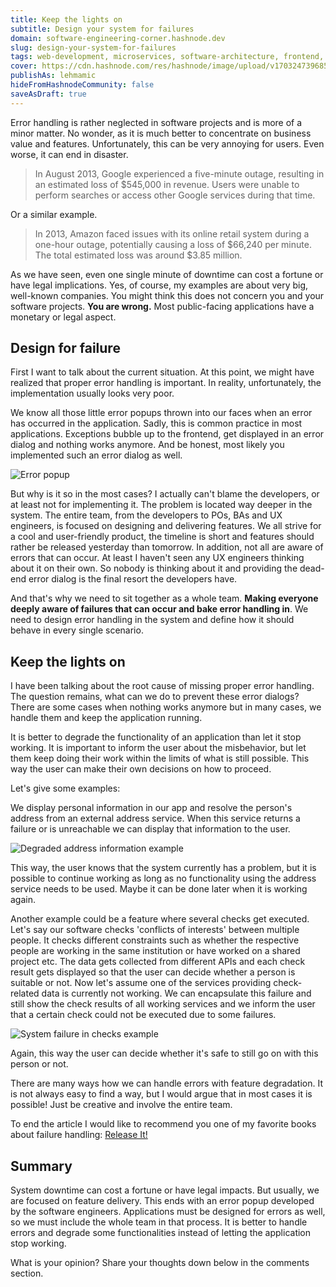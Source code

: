 ```yaml
---
title: Keep the lights on
subtitle: Design your system for failures
domain: software-engineering-corner.hashnode.dev
slug: design-your-system-for-failures
tags: web-development, microservices, software-architecture, frontend, web-components
cover: https://cdn.hashnode.com/res/hashnode/image/upload/v1703247396853/r8H7Xfeks.jpg?auto=format
publishAs: lehmamic
hideFromHashnodeCommunity: false
saveAsDraft: true
---
```


Error handling is rather neglected in software projects and is more of a minor matter. No wonder, as it is much better to concentrate on business value and features. Unfortunately, this can be very annoying for users. Even worse, it can end in disaster.

> In August 2013, Google experienced a five-minute outage, resulting in an estimated loss of $545,000 in revenue. Users were unable to perform searches or access other Google services during that time.

Or a similar example.

> In 2013, Amazon faced issues with its online retail system during a one-hour outage, potentially causing a loss of $66,240 per minute. The total estimated loss was around $3.85 million.

As we have seen, even one single minute of downtime can cost a fortune or have legal implications.
Yes, of course, my examples are about very big, well-known companies. You might think this does not concern you and your software projects. **You are wrong.** Most public-facing applications have a monetary or legal aspect.

## Design for failure

First I want to talk about the current situation. At this point, we might have realized that proper error handling is important. In reality, unfortunately, the implementation usually looks very poor.

We know all those little error popups thrown into our faces when an error has occurred in the application. Sadly, this is common practice in most applications. Exceptions bubble up to the frontend, get displayed in an error dialog and nothing works anymore. And be honest, most likely you implemented such an error dialog as well.

![Error popup](https://cdn.hashnode.com/res/hashnode/image/upload/v1709015194811/a5FDzsOYk.png?auto=format)

But why is it so in the most cases? I actually can't blame the developers, or at least not for implementing it. The problem is located way deeper in the system. The entire team, from the developers to POs, BAs and UX engineers, is focused on designing and delivering features. We all strive for a cool and user-friendly product, the timeline is short and features should rather be released yesterday than tomorrow. In addition, not all are aware of errors that can occur. At least I haven't seen any UX engineers thinking about it on their own. So nobody is thinking about it and providing the dead-end error dialog is the final resort the developers have.

And that's why we need to sit together as a whole team. **Making everyone deeply aware of failures that can occur and bake error handling in**. We need to design error handling in the system and define how it should behave in every single scenario.

## Keep the lights on

I have been talking about the root cause of missing proper error handling. The question remains, what can we do to prevent these error dialogs? There are some cases when nothing works anymore but in many cases, we handle them and keep the application running.

It is better to degrade the functionality of an application than let it stop working. It is important to inform the user about the misbehavior, but let them keep doing their work within the limits of what is still possible. This way the user can make their own decisions on how to proceed.

Let's give some examples:

We display personal information in our app and resolve the person's address from an external address service. When this service returns a failure or is unreachable we can display that information to the user.

![Degraded address information example](https://cdn.hashnode.com/res/hashnode/image/upload/v1709018312932/mDYMElQpY.png?auto=format)

This way, the user knows that the system currently has a problem, but it is possible to continue working as long as no functionality using the address service needs to be used. Maybe it can be done later when it is working again.

Another example could be a feature where several checks get executed. Let's say our software checks 'conflicts of interests' between multiple people. It checks different constraints such as whether the respective people are working in the same institution or have worked on a shared project etc. The data gets collected from different APIs and each check result gets displayed so that the user can decide whether a person is suitable or not. Now let's assume one of the services providing check-related data is currently not working. We can encapsulate this failure and still show the check results of all working services and we inform the user that a certain check could not be executed due to some failures.

![System failure in checks example](https://cdn.hashnode.com/res/hashnode/image/upload/v1711525860862/Gt9UnHmOy.png?auto=format)

Again, this way the user can decide whether it's safe to still go on with this person or not.

There are many ways how we can handle errors with feature degradation. It is not always easy to find a way, but I would argue that in most cases it is possible! Just be creative and involve the entire team.

To end the article I would like to recommend you one of my favorite books about failure handling: [Release It!](https://www.amazon.de/Release-Production-Ready-Software-Pragmatic-Programmers/dp/0978739213?language=en_GB&currency=EUR)

## Summary

System downtime can cost a fortune or have legal impacts. But usually, we are focused on feature delivery. This ends with an error popup developed by the software engineers. Applications must be designed for errors as well, so we must include the whole team in that process. It is better to handle errors and degrade some functionalities instead of letting the application stop working.

What is your opinion? Share your thoughts down below in the comments section.
